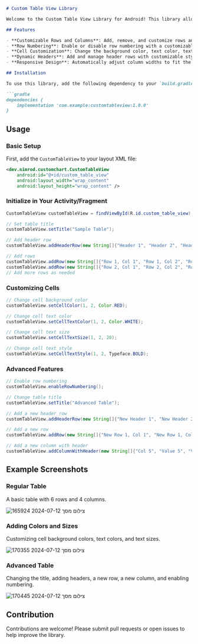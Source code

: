 ```markdown
# Custom Table View Library

Welcome to the Custom Table View Library for Android! This library allows you to create and manage customizable tables in your Android applications with ease. Below, you'll find detailed information on how to use this library, along with examples and images to showcase its features.

## Features

- **Customizable Rows and Columns**: Add, remove, and customize rows and columns easily.
- **Row Numbering**: Enable or disable row numbering with a customizable header text.
- **Cell Customization**: Change the background color, text color, text size, and text style of individual cells.
- **Dynamic Headers**: Add and manage header rows with customizable styles.
- **Responsive Design**: Automatically adjust column widths to fit the content.

## Installation

To use this library, add the following dependency to your `build.gradle` file:

```gradle
dependencies {
    implementation 'com.example:customtableview:1.0.0'
}
```

## Usage

### Basic Setup

First, add the `CustomTableView` to your layout XML file:

```xml
<dev.nimrod.customchart.CustomTableView
    android:id="@+id/custom_table_view"
    android:layout_width="wrap_content"
    android:layout_height="wrap_content" />
```

### Initialize in Your Activity/Fragment

```java
CustomTableView customTableView = findViewById(R.id.custom_table_view);

// Set table title
customTableView.setTitle("Sample Table");

// Add header row
customTableView.addHeaderRow(new String[]{"Header 1", "Header 2", "Header 3", "Header 4"});

// Add rows
customTableView.addRow(new String[]{"Row 1, Col 1", "Row 1, Col 2", "Row 1, Col 3", "Row 1, Col 4"});
customTableView.addRow(new String[]{"Row 2, Col 1", "Row 2, Col 2", "Row 2, Col 3", "Row 2, Col 4"});
// Add more rows as needed
```

### Customizing Cells

```java
// Change cell background color
customTableView.setCellColor(1, 2, Color.RED);

// Change cell text color
customTableView.setCellTextColor(1, 2, Color.WHITE);

// Change cell text size
customTableView.setCellTextSize(1, 2, 20);

// Change cell text style
customTableView.setCellTextStyle(1, 2, Typeface.BOLD);
```


### Advanced Features

```java
// Enable row numbering
customTableView.enableRowNumbering();

// Change table title
customTableView.setTitle("Advanced Table");

// Add a new header row
customTableView.addHeaderRow(new String[]{"New Header 1", "New Header 2", "New Header 3", "New Header 4"});

// Add a new row
customTableView.addRow(new String[]{"New Row 1, Col 1", "New Row 1, Col 2", "New Row 1, Col 3", "New Row 1, Col 4"});

// Add a new column with header
customTableView.addColumnWithHeader(new String[]{"Col 5", "Value 5", "Value 5", "Value 5", "Value 5", "Value 5", "Value 5"}, "Header 5");
```

## Example Screenshots

### Regular Table
A basic table with 6 rows and 4 columns.


![צילום מסך 2024-07-12 165924](https://github.com/user-attachments/assets/877a5f9d-cb37-4931-9f95-cbba0f35ebbc)

### Adding Colors and Sizes
Customizing cell background colors, text colors, and text sizes.


![צילום מסך 2024-07-12 170355](https://github.com/user-attachments/assets/8bb845b5-2469-4983-9e0b-bd6dc7fb5392)

### Advanced Table
Changing the title, adding headers, a new row, a new column, and enabling numbering.


![צילום מסך 2024-07-12 170445](https://github.com/user-attachments/assets/edda2252-67df-431d-b222-7bbccc683e90)


## Contribution

Contributions are welcome! Please submit pull requests or open issues to help improve the library.

